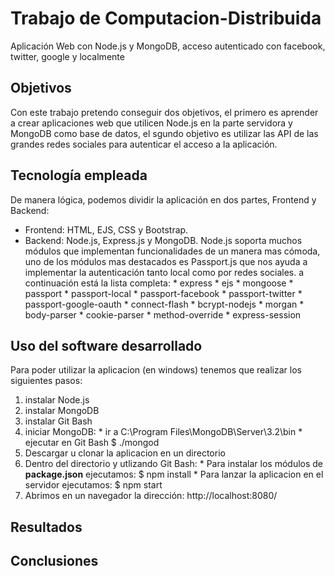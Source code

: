# Trabajo de Computacion-Distribuida
Aplicación Web con Node.js y MongoDB, acceso autenticado con facebook, twitter, google y localmente

## Objetivos
Con este trabajo pretendo conseguir dos objetivos, el primero es aprender a crear aplicaciones web que utilicen Node.js en la parte servidora y MongoDB como base de datos, el sgundo objetivo es utilizar las API de las grandes redes sociales para autenticar el acceso a la aplicación.

## Tecnología empleada
De manera lógica, podemos dividir la aplicación en dos partes, Frontend y Backend:
* Frontend: HTML, EJS, CSS y Bootstrap.
* Backend: Node.js, Express.js y MongoDB.
Node.js soporta muchos módulos que implementan funcionalidades de un manera mas cómoda, uno de los módulos mas destacados es Passport.js que nos ayuda a implementar la autenticación tanto local como por redes sociales. a continuación está la lista completa:
      * express
      * ejs
      * mongoose
      * passport
      * passport-local
      * passport-facebook
      * passport-twitter
      * passport-google-oauth
      * connect-flash
      * bcrypt-nodejs
      * morgan
      * body-parser
      * cookie-parser
      * method-override
      * express-session

## Uso del software desarrollado
Para poder utilizar la aplicacion (en windows) tenemos que realizar los siguientes pasos:
  1. instalar Node.js
  2. instalar MongoDB
  4. instalar Git Bash
  5. iniciar MongoDB:
    * ir a C:\Program Files\MongoDB\Server\3.2\bin
    * ejecutar en Git Bash $ ./mongod
  6. Descargar u clonar la aplicacion en un directorio
  7. Dentro del directorio y utlizando Git Bash:
    * Para instalar los módulos de **package.json** ejecutamos: $ npm install
    * Para lanzar la aplicacion en el servidor ejecutamos: $ npm start
  8. Abrimos en un navegador la dirección: http://localhost:8080/
## Resultados

## Conclusiones

